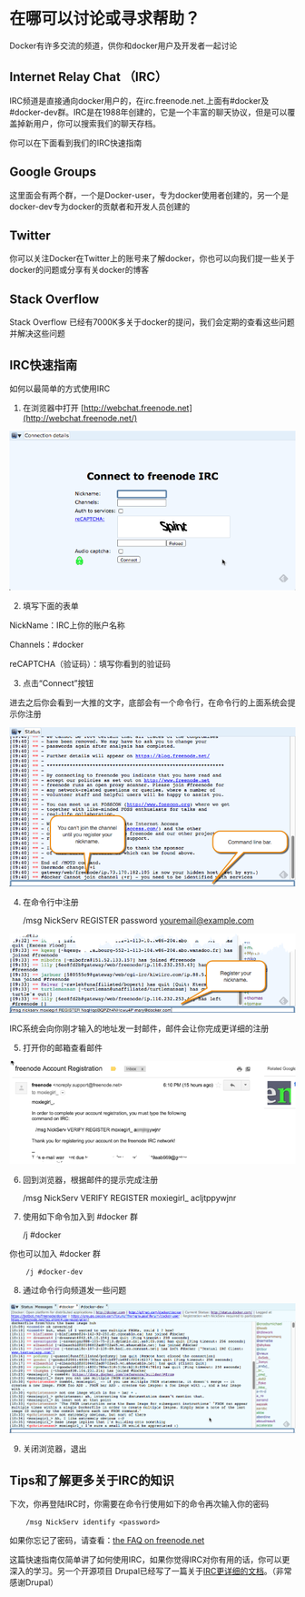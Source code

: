 # 在哪可以讨论或寻求帮助？ #

Docker有许多交流的频道，供你和docker用户及开发者一起讨论

## Internet Relay Chat （IRC） ##

IRC频道是直接通向docker用户的，在irc.freenode.net.上面有#docker及#docker-dev群。IRC是在1988年创建的，它是一个丰富的聊天协议，但是可以覆盖掉新用户，你可以搜索我们的聊天存档。

你可以在下面看到我们的IRC快速指南

## Google Groups ##

这里面会有两个群，一个是Docker-user，专为docker使用者创建的，另一个是docker-dev专为docker的贡献者和开发人员创建的

## Twitter ##

你可以关注Docker在Twitter上的账号来了解docker，你也可以向我们提一些关于docker的问题或分享有关docker的博客

## Stack Overflow ##

Stack Overflow 已经有7000K多关于docker的提问，我们会定期的查看这些问题并解决这些问题

## IRC快速指南 ##

如何以最简单的方式使用IRC

1.    在浏览器中打开 [http://webchat.freenode.net](http://webchat.freenode.net/)

![Images](../Images/irc_connect.png)

2.    填写下面的表单

NickName：IRC上你的账户名称

Channels：#docker

reCAPTCHA（验证码）：填写你看到的验证码

3.    点击“Connect”按钮

进去之后你会看到一大推的文字，底部会有一个命令行，在命令行的上面系统会提示你注册


![](../Images/irc_after_login.png)


4.    在命令行中注册

    	/msg NickServ REGISTER password youremail@example.com

![](../Images/register_nic.png)

IRC系统会向你刚才输入的地址发一封邮件，邮件会让你完成更详细的注册

5.    打开你的邮箱查看邮件

    
![](../Images/register_email.png)


6.    回到浏览器，根据邮件的提示完成注册

		/msg NickServ VERIFY REGISTER moxiegirl_ acljtppywjnr

7.    使用如下命令加入到 #docker 群

		/j #docker

你也可以加入 #docker 群

		/j #docker-dev

8.    通过命令行向频道发一些问题

![](../Images/irc_chat.png)

9.    关闭浏览器，退出

## Tips和了解更多关于IRC的知识 ##

下次，你再登陆IRC时，你需要在命令行使用如下的命令再次输入你的密码

		/msg NickServ identify <password>

如果你忘记了密码，请查看：[the FAQ on freenode.net](https://freenode.net/faq.shtml#sendpass)

这篇快速指南仅简单讲了如何使用IRC，如果你觉得IRC对你有用的话，你可以更深入的学习。另一个开源项目 Drupal已经写了一篇关于[IRC更详细的文档](https://www.drupal.org/irc/setting-up)。（非常感谢Drupal）